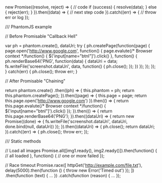 new Promise((resolve, reject) => {
  // code
  if (success) {
    resolve(data);
  } else {
    reject(err);
  }
}).then((data) => {
  // next step code
}).catch((err) => {
  // throw err or log
});


/// PhantomJS example

// Before Promisable "Callback Hell"

var ph = phantom.create(), dataUri;
try {
  ph.createPage(function(page) {
    page.open('http://www.google.com', function() {
      page.evalute(/* Browser context */function() {
        $('input[name="btnI"]').click()
      }, function() {
        ph.renderBase64('PNG', function(data) {
          dataUri = data;
          fs.writeFile('screenshot.dataUri', data, function() {
            ph.close();
          });
        })
      });
    });
  });
} catch(err) {
  ph.close();
  throw err;
}

// After Promisable "Chaining"

return phantom.create()
  .then((ph) => {
    this.phantom = ph;
    return this.phantom.createPage();
  }).then((page) => {
    this.page = page;
    return this.page.open('http://www.google.com')
  }).then(() => {
    return this.page.evalute(/* Browser context */function() {
      $('input[name="btnI"]').click()
    });
  }).then(() => {
    return this.page.renderBase64('PNG');
  }).then((dataUri) => {
    return new Promise((done) => { 
      fs.writeFile('screenshot.dataUri', dataUri, done.bind(null, dataUri))
    });
  }).then((dataUri) => {
    ph.close();
    return dataUri;
  }).catch((err) => {
    ph.close();
    throw err;
  });

/// Static methods

// Load all images
Promise.all([img1.ready(), img2.ready()]).then(function() {
  // all loaded
}, function() {
  // one or more failed
});

// Race timeout
Promise.race([
    httpGet('http://example.com/file.txt'),
    delay(5000).then(function () {
        throw new Error('Timed out')
    });
])
.then(function (text) { ... })
.catch(function (reason) { ... });

